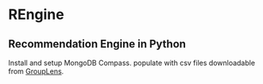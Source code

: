 # REngine
## Recommendation Engine in Python
Install and setup MongoDB Compass. populate with csv files downloadable from [GroupLens][resourcelink].

[resourcelink]:https://grouplens.org/datasets/movielens/